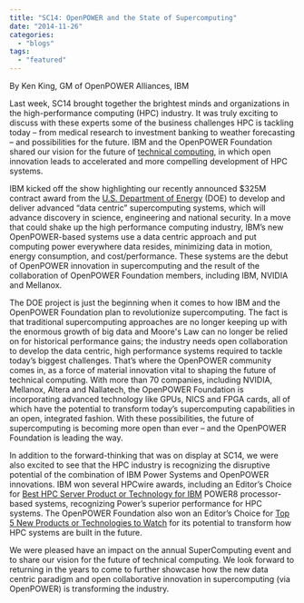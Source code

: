```yaml
---
title: "SC14: OpenPOWER and the State of Supercomputing"
date: "2014-11-26"
categories: 
  - "blogs"
tags: 
  - "featured"
---
```


By Ken King, GM of OpenPOWER Alliances, IBM

Last week, SC14 brought together the brightest minds and organizations in the high-performance computing (HPC) industry. It was truly exciting to discuss with these experts some of the business challenges HPC is tackling today – from medical research to investment banking to weather forecasting – and possibilities for the future. IBM and the OpenPOWER Foundation shared our vision for the future of [technical computing](http://www-03.ibm.com/systems/technicalcomputing/), in which open innovation leads to accelerated and more compelling development of HPC systems.

IBM kicked off the show highlighting our recently announced $325M contract award from the [U.S. Department of Energy](http://www-03.ibm.com/press/us/en/pressrelease/45387.wss) (DOE) to develop and deliver advanced “data centric” supercomputing systems, which will advance discovery in science, engineering and national security. In a move that could shake up the high performance computing industry, IBM’s new OpenPOWER-based systems use a data centric approach and put computing power everywhere data resides, minimizing data in motion, energy consumption, and cost/performance. These systems are the debut of OpenPOWER innovation in supercomputing and the result of the collaboration of OpenPOWER Foundation members, including IBM, NVIDIA and Mellanox.

The DOE project is just the beginning when it comes to how IBM and the OpenPOWER Foundation plan to revolutionize supercomputing. The fact is that traditional supercomputing approaches are no longer keeping up with the enormous growth of big data and Moore's Law can no longer be relied on for historical performance gains; the industry needs open collaboration to develop the data centric, high performance systems required to tackle today’s biggest challenges. That’s where the OpenPOWER community comes in, as a force of material innovation vital to shaping the future of technical computing. With more than 70 companies, including NVIDIA, Mellanox, Altera and Nallatech, the OpenPOWER Foundation is incorporating advanced technology like GPUs, NICS and FPGA cards, all of which have the potential to transform today’s supercomputing capabilities in an open, integrated fashion. With these possibilities, the future of supercomputing is becoming more open than ever – and the OpenPOWER Foundation is leading the way.

In addition to the forward-thinking that was on display at SC14, we were also excited to see that the HPC industry is recognizing the disruptive potential of the combination of IBM Power Systems and OpenPOWER innovations. IBM won several HPCwire awards, including an Editor’s Choice for [Best HPC Server Product or Technology for IBM](http://www.hpcwire.com/2014-hpcwire-readers-choice-awards/12/) POWER8 processor-based systems, recognizing Power’s superior performance for HPC systems. The OpenPOWER Foundation also won an Editor’s Choice for [Top 5 New Products or Technologies to Watch](http://www.hpcwire.com/2014-hpcwire-readers-choice-awards/23/) for its potential to transform how HPC systems are built in the future.

We were pleased have an impact on the annual SuperComputing event and to share our vision for the future of technical computing. We look forward to returning in the years to come to further showcase how the new data centric paradigm and open collaborative innovation in supercomputing (via OpenPOWER) is transforming the industry.
